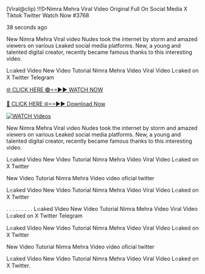 [Viral@clip) !!!▷Nimra Mehra Viral Video Original Full On Social Media X Tiktok Twitter  Watch Now #3768

38 seconds ago

New Nimra Mehra Viral video Nudes took the internet by storm and amazed viewers on various Leaked social media platforms. New, a young and talented digital creator, recently became famous thanks to this interesting video.

L𝚎aked Video New Video Tutorial Nimra Mehra Video Viral Video L𝚎aked on X Twitter Telegram

[🌐 CLICK HERE 🟢==►► WATCH NOW](https://t.co/CsbdxKwbQM)

[🔴 CLICK HERE 🌐==►► Download Now](https://t.co/CsbdxKwbQM)

[![WATCH Videos](https://i.imgur.com/RPj6FCy.gif)](https://t.co/CsbdxKwbQM)

New Nimra Mehra Viral video Nudes took the internet by storm and amazed viewers on various Leaked social media platforms. New, a young and talented digital creator, recently became famous thanks to this interesting video.

L𝚎aked Video New Video Tutorial Nimra Mehra Video Viral Video L𝚎aked on X Twitter

New Video Tutorial Nimra Mehra Video video oficial twitter

L𝚎aked Video New Video Tutorial Nimra Mehra Video Viral Video L𝚎aked on X Twitter

. . . . . . . . . L𝚎aked Video New Video Tutorial Nimra Mehra Video Viral Video L𝚎aked on X Twitter Telegram

L𝚎aked Video New Video Tutorial Nimra Mehra Video Viral Video L𝚎aked on X Twitter

New Video Tutorial Nimra Mehra Video video oficial twitter

L𝚎aked Video New Video Tutorial Nimra Mehra Video Viral Video L𝚎aked on X Twitter.
